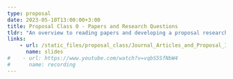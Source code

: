 ```yaml
---
type: proposal
date: 2023-05-10T13:00:00+3:00
title: Proposal Class 0 - Papers and Research Questions
tldr: "An overview to reading papers and developing a proposal research question"
links: 
    - url: /static_files/proposal_class/Journal_Articles_and_Proposal_Intro.pdf
      name: slides 
#    - url: https://www.youtube.com/watch?v=vqbS5SfNbW4
#      name: recording
---
```

